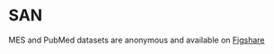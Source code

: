 # SAN

MES and PubMed datasets are anonymous and available on [Figshare](https://figshare.com/s/1e11a6f03fbf97d61936)
